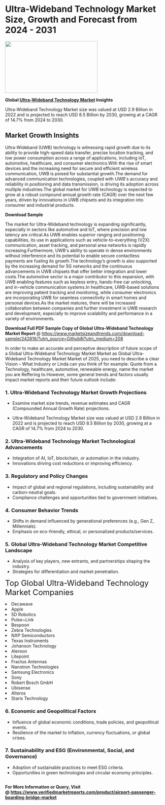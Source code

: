 <H1>Ultra-Wideband Technology Market Size, Growth and Forecast from 2024 - 2031</H1><img class="aligncenter size-medium wp-image-584254" src="https://thirdeyenews.in/wp-content/uploads/2024/09/Global-Market-Research-300x168.jpeg" alt="" width="300" height="168" /><p><strong>Global&nbsp;<a href="https://www.marketsizeandtrends.com/download-sample/242816/?utm_source=Github8j?utm_medium=208">Ultra-Wideband Technology Market</a> Insights</strong></p><p>Ultra-Wideband Technology Market size was valued at USD 2.9 Billion in 2022 and is projected to reach USD 8.5 Billion by 2030, growing at a CAGR of 14.7% from 2024 to 2030.</p><p><h2>Market Growth Insights</h2> <p>Ultra-Wideband (UWB) technology is witnessing rapid growth due to its ability to provide high-speed data transfer, precise location tracking, and low power consumption across a range of applications, including IoT, automotive, healthcare, and consumer electronics.With the rise of smart devices and the increasing need for secure and efficient wireless communication, UWB is poised for substantial growth.The demand for advanced communication technologies, coupled with UWB's accuracy and reliability in positioning and data transmission, is driving its adoption across multiple industries.The global market for UWB technology is expected to grow at a robust compound annual growth rate (CAGR) over the next few years, driven by innovations in UWB chipsets and its integration into consumer and industrial products.</p> <p><strong>Download Sample</strong></p> <p>The market for Ultra-Wideband technology is expanding significantly, especially in sectors like automotive and IoT, where precision and low latency are critical.As UWB enables superior ranging and positioning capabilities, its use in applications such as vehicle-to-everything (V2X) communication, asset tracking, and personal area networks is rapidly increasing.Furthermore, UWB's ability to operate in dense environments without interference and its potential to enable secure contactless payments are fueling its growth.The technology’s growth is also supported by the increasing demand for 5G networks and the continuous advancements in UWB chipsets that offer better integration and lower costs.The automotive sector is a major contributor to this expansion, with UWB enabling features such as keyless entry, hands-free car unlocking, and in-vehicle communication systems.In healthcare, UWB-based solutions are improving patient tracking and monitoring, while consumer electronics are incorporating UWB for seamless connectivity in smart homes and personal devices.As the market matures, there will be increased collaboration between companies and further investment in UWB research and development, especially to improve scalability and performance in a variety of environments.<p><span class=""><strong>Download Full PDF Sample Copy of Global Ultra-Wideband Technology Market Report</strong> @ <a href="https://www.marketsizeandtrends.com/download-sample/242816/?utm_source=Github8j?utm_medium=208" target="_blank">https://www.marketsizeandtrends.com/download-sample/242816/?utm_source=Github8j?utm_medium=208</a></span></p><p>In order to make an accurate and perceptive description of future scope of a Global&nbsp;Ultra-Wideband Technology Market Market as Global&nbsp;Ultra-Wideband Technology Market Market of 2025, you need to describe a clear Vision &ndash; What Industry or Linda can you think of for example: Quote from a Technology, healthcare, automotive, renewable energy, name the market you are Reffering to.However, some general trends and factors usually impact market reports and their future outlook include:</p><h3>1.&nbsp;<strong>Ultra-Wideband Technology Market Growth Projections</strong></h3><ul><li>Examine market size trends, revenue estimates and CAGR (Compounded Annual Growth Rate) projections.</li><li><p>Ultra-Wideband Technology Market size was valued at USD 2.9 Billion in 2022 and is projected to reach USD 8.5 Billion by 2030, growing at a CAGR of 14.7% from 2024 to 2030.</p></li></ul><h3>2.&nbsp;<strong>Ultra-Wideband Technology Market Technological Advancements</strong></h3><ul><li>Integration of AI, IoT, blockchain, or automation in the industry.</li><li>Innovations driving cost reductions or improving efficiency.</li></ul><h3>3.&nbsp;<strong>Regulatory and Policy Changes</strong></h3><ul><li>Impact of global and regional regulations, including sustainability and carbon-neutral goals.</li><li>Compliance challenges and opportunities tied to government initiatives.</li></ul><h3>4.&nbsp;<strong>Consumer Behavior Trends</strong></h3><ul><li>Shifts in demand influenced by generational preferences (e.g., Gen Z, Millennials).</li><li>Emphasis on eco-friendly, ethical, or personalized products/services.</li></ul><h3>5.&nbsp;<strong>Global Ultra-Wideband Technology Market Competitive Landscape</strong></h3><ul><li>Analysis of key players, new entrants, and partnerships shaping the industry.</li><li>Strategies for differentiation and market penetration.</li></ul><p data-pm-slice="1 1 []"><span style="color: inherit; font-family: inherit; font-size: 25px;">Top Global Ultra-Wideband Technology Market Companies</span></p><div class="" data-test-id=""><p><li>Decawave</li><li> Apple</li><li> 5D Robotics</li><li> Pulse~Link</li><li> Bespoon</li><li> Zebra Technologies</li><li> NXP Semiconductors</li><li> Texas Instruments</li><li> Johanson Technology</li><li> Alereon</li><li> Litepoint</li><li> Fractus Antennas</li><li> Nanotron Technologies</li><li> Samsung Electronics</li><li> Sony</li><li> Robert Bosch GmbH</li><li> Ubisense</li><li> Alteros</li><li> Starix Technology</li></p></div><h3>6.&nbsp;<strong>Economic and Geopolitical Factors</strong></h3><ul><li>Influence of global economic conditions, trade policies, and geopolitical events.</li><li>Resilience of the market to inflation, currency fluctuations, or global crises.</li></ul><h3>7.&nbsp;<strong>Sustainability and ESG (Environmental, Social, and Governance)</strong></h3><ul><li>Adoption of sustainable practices to meet ESG criteria.</li><li>Opportunities in green technologies and circular economy principles.</li></ul><h2><strong style="font-size: 14px;">For More Information or Query, Visit @&nbsp;</strong><a style="background-color: #ffffff; font-size: 14px;" href="https://www.marketsizeandtrends.com/report/ultra-wideband-technology-market/" target="_blank">https://www.verifiedmarketreports.com/product/airport-passenger-boarding-bridge-market</a></h2>